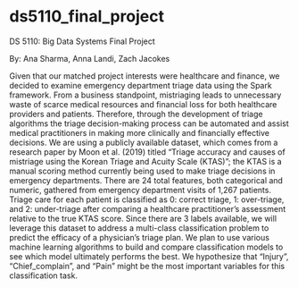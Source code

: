 # ds5110_final_project
DS 5110: Big Data Systems Final Project

By: Ana Sharma, Anna Landi, Zach Jacokes

Given that our matched project interests were healthcare and finance, we decided to examine emergency department triage data using the Spark framework. From a business standpoint, mistriaging leads to unnecessary waste of scarce medical resources and financial loss for both healthcare providers and patients. Therefore, through the development of triage algorithms the triage decision-making process can be automated and assist medical practitioners in making more clinically and financially effective decisions. We are using a publicly available dataset, which comes from a research paper by Moon et al. (2019) titled “Triage accuracy and causes of mistriage using the Korean Triage and Acuity Scale (KTAS)”; the KTAS is a manual scoring method currently being used to make triage decisions in emergency departments. There are 24 total features, both categorical and numeric, gathered from emergency department visits of 1,267 patients. Triage care for each patient is classified as 0: correct triage, 1: over-triage, and 2: under-triage after comparing a healthcare practitioner’s assessment relative to the true KTAS score. Since there are 3 labels available, we will leverage this dataset to address a multi-class classification problem to predict the efficacy of a physician’s triage plan. We plan to use various machine learning algorithms to build and compare classification models to see which model ultimately performs the best. We hypothesize that “Injury”, “Chief_complain”, and “Pain” might be the most important variables for this classification task.
